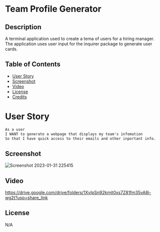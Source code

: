 # Team Profile Generator
## Description

A terminal application used to create a tema of users for a hiring manager. The application uses user input for the inquirer package to generate user cards.

## Table of Contents

- [User Story](#user-story)
- [Screenshot](#screenshot)
- [Video](#video)
- [License](#license)
- [Credits](#credits)


# User Story

```md
As a user
I WANT to generate a webpage that displays my team's infomation
So that I have quick access to their emails and other inportant info.
```



## Screenshot
![Screenshot 2023-01-31 225415](https://user-images.githubusercontent.com/87676748/215902385-4297033f-e213-41ca-889e-c6c3fb56b40b.png)

## Video
https://drive.google.com/drive/folders/1XvlpSn92kmjt0xs7Z81fm35vA8i-wg2t?usp=share_link


## License
N/A

    
